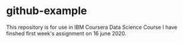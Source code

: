 # github-example
This repository is for use in IBM Coursera Data Science Course
I have finshed first week's assignment on 16 june 2020.
